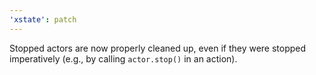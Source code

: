 ```yaml
---
'xstate': patch
---
```


Stopped actors are now properly cleaned up, even if they were stopped imperatively (e.g., by calling `actor.stop()` in an action).
